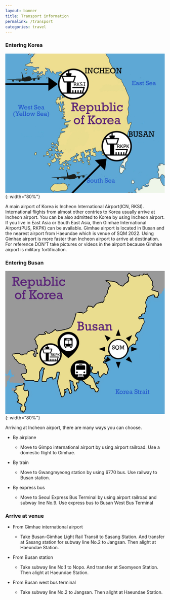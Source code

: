 ```yaml
---
layout: banner
title: Transport information
permalink: /transport
categories: travel
---
```

### Entering Korea
![Airport of Korea](/assets/img/slider/airport.jpg){: width="80%"}

A main airport of Korea is Incheon International Airport(ICN, RKSI). International flights from almost other contries to Korea usually arrive at Incheon airport. You can be also admitted to Korea by using Incheon airport. 
If you live in East Asia or South East Asia, then Gimhae International Airport(PUS, RKPK) can be available. Gimhae airport is located in Busan and the nearest airport from Haeundae which is venue of SQM 2022. Using Gimhae airport is more faster than Incheon airport to arrive at destination. For reference DON'T take pictures or videos in the airport because Gimhae airport is military fortification.

### Entering Busan
![Transports in Busan](/assets/img/slider/transports.jpg){: width="80%"}

Arriving at Incheon airport, there are many ways you can choose. 

* By airplane

    * Move to Gimpo international airport by using airport railroad. Use a domestic flight to Gimhae.

* By train

    * Move to Gwangmyeong station by using 6770 bus. Use railway to Busan station.

* By express bus

    * Move to Seoul Express Bus Terminal by using airport railroad and subway line No.9. Use express bus to Busan West Bus Terminal

### Arrive at venue
* From Gimhae international airport

    * Take Busan-Gimhae Light Rail Transit to Sasang Station. And transfer at Sasang station for subway line No.2 to Jangsan. Then alight at Haeundae Station.

* From Busan station

    * Take subway line No.1 to Nopo. And transfer at Seomyeon Station. Then alight at Haeundae Station.

* From Busan west bus terminal

    * Take subway line No.2 to Jangsan. Then alight at Haeundae Station.